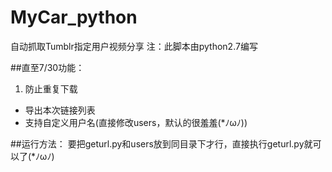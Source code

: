 # MyCar_python

自动抓取Tumblr指定用户视频分享
注：此脚本由python2.7编写

##直至7/30功能：
1. 防止重复下载
* 导出本次链接列表
* 支持自定义用户名(直接修改users，默认的很羞羞(*ﾉωﾉ))

##运行方法：
要把geturl.py和users放到同目录下才行，直接执行geturl.py就可以了(*ﾉωﾉ)

